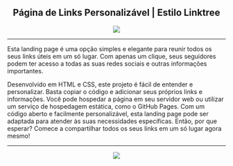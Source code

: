 <div align="center">
  <h2>Página de Links Personalizável  |  Estilo Linktree </h2>
</div>

<div align="center">
   <img src="https://user-images.githubusercontent.com/114448911/229899213-8bbd93a8-3a01-4647-ad93-9ba21804ae0a.png">
</div>

------

Esta landing page é uma opção simples e elegante para reunir todos os seus links úteis em um só lugar. Com apenas um clique, seus seguidores podem ter acesso a todas as suas redes sociais e outras informações importantes. 

Desenvolvido em HTML e CSS, este projeto é fácil de entender e personalizar. Basta copiar o código e adicionar seus próprios links e informações. Você pode hospedar a página em seu servidor web ou utilizar um serviço de hospedagem estática, como o GitHub Pages. Com um código aberto e facilmente personalizável, esta landing page pode ser adaptada para atender às suas necessidades específicas. Então, por que esperar? Comece a compartilhar todos os seus links em um só lugar agora mesmo!

------

<div align="center">
   <img src="https://user-images.githubusercontent.com/114448911/229894388-fb5caec5-6c36-4505-8bec-0b59895660dd.gif">
</div>
